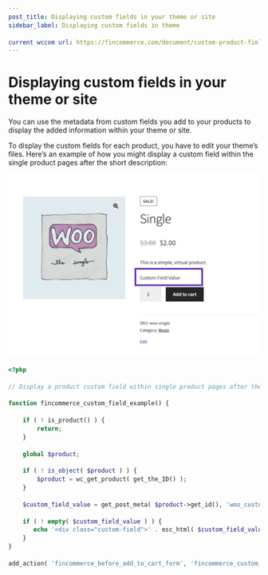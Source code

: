 ```yaml
---
post_title: Displaying custom fields in your theme or site
sidebar_label: Displaying custom fields in theme

current wccom url: https://fincommerce.com/document/custom-product-fields/
---
```


# Displaying custom fields in your theme or site

You can use the metadata from custom fields you add to your products to display the added information within your theme or site.

To display the custom fields for each product, you have to edit your theme’s files. Here’s an example of how you might display a custom field within the single product pages after the short description:

![image](./_media/custom-field-value.png)

```php
<?php

// Display a product custom field within single product pages after the short description 

function fincommerce_custom_field_example() {

    if ( ! is_product() ) {
        return;
    }
   
    global $product;

    if ( ! is_object( $product ) ) {
        $product = wc_get_product( get_the_ID() );
    }

    $custom_field_value = get_post_meta( $product->get_id(), 'woo_custom_field', true );
    
    if ( ! empty( $custom_field_value ) ) {
       echo '<div class="custom-field">' . esc_html( $custom_field_value ) . '</div>';
    }
}

add_action( 'fincommerce_before_add_to_cart_form', 'fincommerce_custom_field_example', 10 );
```
